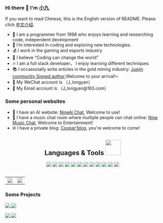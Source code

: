 
### Hi there 👋 I'm <a href="https://jiangly.com">小九</a>
If you want to read Chinese, this is the English version of README. Please click [中文介绍](README.zh.md).
 
<ul>
    <li>🤭 I am a programmer from 1998 who enjoys learning and researching code, independent development</li>
    <li>🔭 I’m interested in coding and exploring new technologies.</li>
    <li>💰 I work in the gaming and esports industry</li>
    <li>🌱 I believe “Coding can change the world” </li>
    <li>🔥 I am a full stack developer， I enjoy learning different techniques</li>
    <li>📚 I occasionally write articles in the gold mining industry: <a href="https://juejin.cn/user/3861140568811576/posts" rel="nofollow">Juejin community Signed author</a>,Welcome to your arrival!~ </li>
    <li>💬 My WeChat account is （J_longyan）</li>
    <li>📮 My Email account is （J_longyan@163.com）</li>
</ul>

### Some personal websites
- 🤖 I have an AI website: <a href="https://nineai.chat" rel="nofollow">NineAi Chat</a>, Welcome to use! </li>
- 💬 I have a music chat room where multiple people can chat online: <a href="https://music-chat.mmmss.con" rel="nofollow">Nine Music Chat</a>, Welcome to Entertainment! </li>
- 🌐 I have a private blog: <a href="https://jiangly.com" rel="nofollow">Cooper'blog</a>, you're welcome to come! </li>

<h2 align="center">Languages & Tools <img src="https://media.giphy.com/media/mGcNjsfWAjY5AEZNw6/giphy.gif" width="50"></h2>
<p align="center">
<img src="https://img.shields.io/badge/-JavaScript-black?style=flat-square&logo=javascript"/>
<img src="https://img.shields.io/badge/-Nodejs-black?style=flat-square&logo=Node.js"/>
<img src="https://img.shields.io/badge/-Golang-black?style=flat-square&logo=go"/>
<img src="https://img.shields.io/badge/-NestJs-black?style=flat-square&logo=nestjs"/>
<img src="https://img.shields.io/badge/-VueJs-black?style=flat-square&logo=Vue.js"/>
<img src="https://img.shields.io/badge/-React-black?style=flat-square&logo=react"/>
<img src="https://img.shields.io/badge/-Mysql-black?style=flat-square&logo=mysql"/>
<img src="https://img.shields.io/badge/-Redis-black?style=flat-square&logo=redis"/>
<img src="https://img.shields.io/badge/-Docker-black?style=flat-square&logo=docker"/>
<img src="https://img.shields.io/badge/-Vite-black?style=flat-square&logo=vite"/>
<img src="https://img.shields.io/badge/-Typescript-black?style=flat-square&logo=ts-node"/>
<img src="https://img.shields.io/badge/-GitHub-black?style=flat-square&logo=github"/>
</p>
<h2></h2>
<table>
  <tr align="center">
    <td>
      <a href="https://github.com/anuraghazra/github-readme-stats" target="_blank">
        <img align="center" name="Cooper's github stats" src="https://github-readme-stats.vercel.app/api?username=CooperJiang&show_icons=true&theme=tokyonight" />
      </a>
    </td>
  <td align="left">
    <img src = "https://github-readme-stats.vercel.app/api/top-langs/?username=CooperJiang&theme=tokyonight&layout=compact">
   </td>
  </tr>
</table>

### Some Projects

  <a href="https://github.com/CooperJiang/Nine-chat-frontend">
    <img align="center" src="https://github-readme-stats.vercel.app/api/pin/?username=CooperJiang&repo=Nine-chat-frontend&theme=radical" />
  </a>
  <a href="https://github.com/CooperJiang/Nine-chat-backend">
    <img align="center" src="https://github-readme-stats.vercel.app/api/pin/?username=CooperJiang&repo=Nine-chat-backend&theme=radical" />
  </a>
  <p></p>
    <a href="https://github.com/CooperJiang/Nine-blog-web">
    <img align="center" src="https://github-readme-stats.vercel.app/api/pin/?username=CooperJiang&repo=Nine-blog-web&theme=radical" />
  </a>
  <a href="https://github.com/CooperJiang/todolist">
    <img align="center" src="https://github-readme-stats.vercel.app/api/pin/?username=CooperJiang&repo=todolist&theme=radical" />
  </a>

  

